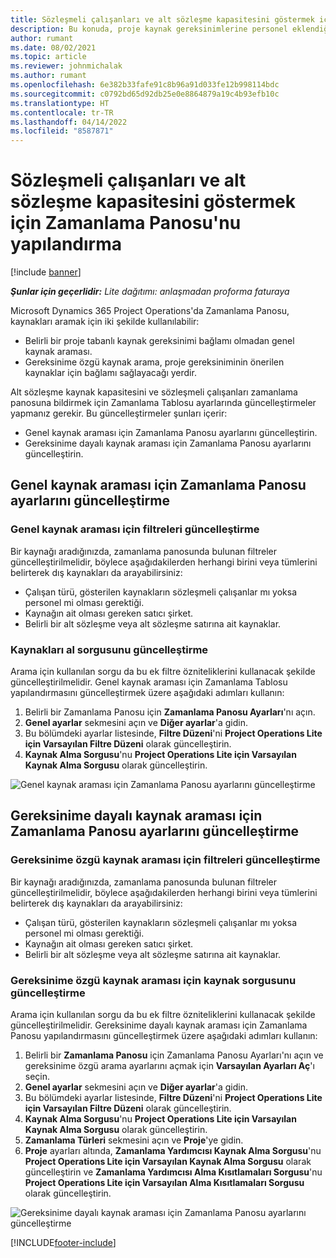 ```yaml
---
title: Sözleşmeli çalışanları ve alt sözleşme kapasitesini göstermek için Zamanlama Panosu'nu yapılandırma
description: Bu konuda, proje kaynak gereksinimlerine personel eklendiğinde alt sözleşme kaynak kapasitesini göstermek üzere Microsoft Dynamics 365 Project Operations'da Zamanlama Panosu'nun nasıl yapılandırılacağı açıklanmaktadır.
author: rumant
ms.date: 08/02/2021
ms.topic: article
ms.reviewer: johnmichalak
ms.author: rumant
ms.openlocfilehash: 6e382b33fafe91c8b96a91d033fe12b998114bdc
ms.sourcegitcommit: c0792bd65d92db25e0e8864879a19c4b93efb10c
ms.translationtype: HT
ms.contentlocale: tr-TR
ms.lasthandoff: 04/14/2022
ms.locfileid: "8587871"
---
```

# <a name="configure-schedule-board-to-show-contract-workers-and-subcontracted-capacity"></a>Sözleşmeli çalışanları ve alt sözleşme kapasitesini göstermek için Zamanlama Panosu'nu yapılandırma 

[!include [banner](../../includes/dataverse-preview.md)]

_**Şunlar için geçerlidir:** Lite dağıtımı: anlaşmadan proforma faturaya_

Microsoft Dynamics 365 Project Operations'da Zamanlama Panosu, kaynakları aramak için iki şekilde kullanılabilir:

- Belirli bir proje tabanlı kaynak gereksinimi bağlamı olmadan genel kaynak araması.
- Gereksinime özgü kaynak arama, proje gereksiniminin önerilen kaynaklar için bağlamı sağlayacağı yerdir.

Alt sözleşme kaynak kapasitesini ve sözleşmeli çalışanları zamanlama panosuna bildirmek için Zamanlama Tablosu ayarlarında güncelleştirmeler yapmanız gerekir. Bu güncelleştirmeler şunları içerir: 
- Genel kaynak araması için Zamanlama Panosu ayarlarını güncelleştirin.
- Gereksinime dayalı kaynak araması için Zamanlama Panosu ayarlarını güncelleştirin.

## <a name="update-schedule-board-settings-for-general-resource-search"></a>Genel kaynak araması için Zamanlama Panosu ayarlarını güncelleştirme
### <a name="update-filters-for-general-resource-search"></a>Genel kaynak araması için filtreleri güncelleştirme
Bir kaynağı aradığınızda, zamanlama panosunda bulunan filtreler güncelleştirilmelidir, böylece aşağıdakilerden herhangi birini veya tümlerini belirterek dış kaynakları da arayabilirsiniz:
  - Çalışan türü, gösterilen kaynakların sözleşmeli çalışanlar mı yoksa personel mi olması gerektiği.
  - Kaynağın ait olması gereken satıcı şirket.
  - Belirli bir alt sözleşme veya alt sözleşme satırına ait kaynaklar.
    
### <a name="update-retrieve-resource-query"></a>Kaynakları al sorgusunu güncelleştirme
Arama için kullanılan sorgu da bu ek filtre özniteliklerini kullanacak şekilde güncelleştirilmelidir. Genel kaynak araması için Zamanlama Tablosu yapılandırmasını güncelleştirmek üzere aşağıdaki adımları kullanın:  
1. Belirli bir Zamanlama Panosu için **Zamanlama Panosu Ayarları**'nı açın.
2. **Genel ayarlar** sekmesini açın ve **Diğer ayarlar**'a gidin.
3. Bu bölümdeki ayarlar listesinde, **Filtre Düzeni**'ni **Project Operations Lite için Varsayılan Filtre Düzeni** olarak güncelleştirin.
4. **Kaynak Alma Sorgusu**'nu **Project Operations Lite için Varsayılan Kaynak Alma Sorgusu** olarak güncelleştirin.

![Genel kaynak araması için Zamanlama Panosu ayarlarını güncelleştirme](../media/BoardSettings.png)  

## <a name="update-schedule-board-settings-for-requirementbased-resource-search"></a>Gereksinime dayalı kaynak araması için Zamanlama Panosu ayarlarını güncelleştirme
### <a name="update-filters-for-requirement-specific-resource-search"></a>Gereksinime özgü kaynak araması için filtreleri güncelleştirme 
Bir kaynağı aradığınızda, zamanlama panosunda bulunan filtreler güncelleştirilmelidir, böylece aşağıdakilerden herhangi birini veya tümlerini belirterek dış kaynakları da arayabilirsiniz:
 - Çalışan türü, gösterilen kaynakların sözleşmeli çalışanlar mı yoksa personel mi olması gerektiği.
 - Kaynağın ait olması gereken satıcı şirket.
 - Belirli bir alt sözleşme veya alt sözleşme satırına ait kaynaklar.

### <a name="update-retrieve-resource-query-for-requirement-specific-resource-search"></a>Gereksinime özgü kaynak araması için kaynak sorgusunu güncelleştirme 
Arama için kullanılan sorgu da bu ek filtre özniteliklerini kullanacak şekilde güncelleştirilmelidir. Gereksinime dayalı kaynak araması için Zamanlama Panosu yapılandırmasını güncelleştirmek üzere aşağıdaki adımları kullanın:

1. Belirli bir **Zamanlama Panosu** için Zamanlama Panosu Ayarları'nı açın ve gereksinime özgü arama ayarlarını açmak için **Varsayılan Ayarları Aç**'ı seçin.
2. **Genel ayarlar** sekmesini açın ve **Diğer ayarlar**'a gidin.
3. Bu bölümdeki ayarlar listesinde, **Filtre Düzeni**'ni **Project Operations Lite için Varsayılan Filtre Düzeni** olarak güncelleştirin.
4. **Kaynak Alma Sorgusu**'nu **Project Operations Lite için Varsayılan Kaynak Alma Sorgusu** olarak güncelleştirin.
5. **Zamanlama Türleri** sekmesini açın ve **Proje**'ye gidin.
6. **Proje** ayarları altında, **Zamanlama Yardımcısı Kaynak Alma Sorgusu**'nu **Project Operations Lite için Varsayılan Kaynak Alma Sorgusu** olarak güncelleştirin ve **Zamanlama Yardımcısı Alma Kısıtlamaları Sorgusu**'nu **Project Operations Lite için Varsayılan Alma Kısıtlamaları Sorgusu** olarak güncelleştirin.

![Gereksinime dayalı kaynak araması için Zamanlama Panosu ayarlarını güncelleştirme](../media/SASettings.png)  

[!INCLUDE[footer-include](../../includes/footer-banner.md)]
